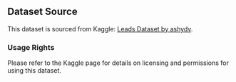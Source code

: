 ## Dataset Source

This dataset is sourced from Kaggle: [Leads Dataset by ashydv](https://www.kaggle.com/datasets/ashydv/leads-dataset).

### Usage Rights
Please refer to the Kaggle page for details on licensing and permissions for using this dataset.
